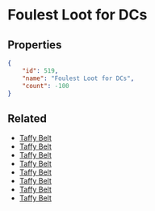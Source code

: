 # Foulest Loot for DCs

<no description available>

## Properties

```json
{
    "id": 519,
    "name": "Foulest Loot for DCs",
    "count": -100
}
```

## Related

- [Taffy Belt](../items/16485-taffy-belt.md)
- [Taffy Belt](../items/16486-taffy-belt.md)
- [Taffy Belt](../items/16487-taffy-belt.md)
- [Taffy Belt](../items/16488-taffy-belt.md)
- [Taffy Belt](../items/16489-taffy-belt.md)
- [Taffy Belt](../items/16490-taffy-belt.md)
- [Taffy Belt](../items/16491-taffy-belt.md)
- [Taffy Belt](../items/16492-taffy-belt.md)

